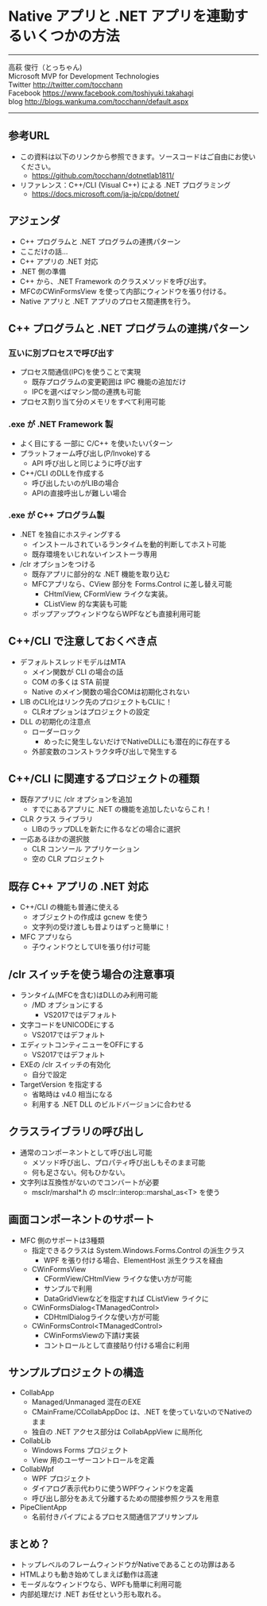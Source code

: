 # Native アプリと .NET アプリを連動するいくつかの方法

---

高萩 俊行（とっちゃん)  
Microsoft MVP for Development Technologies  
Twitter <http://twitter.com/tocchann>  
Facebook <https://www.facebook.com/toshiyuki.takahagi>  
blog <http://blogs.wankuma.com/tocchann/default.aspx>

---

## 参考URL

* この資料は以下のリンクから参照できます。ソースコードはご自由にお使いください。
  * <https://github.com/tocchann/dotnetlab1811/>
* リファレンス：C++/CLI (Visual C++) による .NET プログラミング
  * <https://docs.microsoft.com/ja-jp/cpp/dotnet/>

## アジェンダ

* C++ プログラムと .NET プログラムの連携パターン
* ここだけの話...
* C++ アプリの .NET 対応
* .NET 側の準備
* C++ から、.NET Framework のクラスメソッドを呼び出す。
* MFCのCWinFormsView を使って内部にウィンドウを張り付ける。
* Native アプリと .NET アプリのプロセス間連携を行う。

## C++ プログラムと .NET プログラムの連携パターン

### 互いに別プロセスで呼び出す

* プロセス間通信(IPC)を使うことで実現
  * 既存プログラムの変更範囲は IPC 機能の追加だけ
  * IPCを選べばマシン間の連携も可能
* プロセス割り当て分のメモリをすべて利用可能

### .exe が .NET Framework 製

* よく目にする 一部に C/C++ を使いたいパターン
* プラットフォーム呼び出し(P/Invoke)する
  * API 呼び出しと同じように呼び出す
* C++/CLI のDLLを作成する
  * 呼び出したいのがLIBの場合
  * APIの直接呼出しが難しい場合

### .exe が C++ プログラム製

* .NET を独自にホスティングする
  * インストールされているランタイムを動的判断してホスト可能
  * 既存環境をいじれないインストーラ専用
* /clr オプションをつける
  * 既存アプリに部分的な .NET 機能を取り込む
  * MFCアプリなら、CView 部分を Forms.Control に差し替え可能
    * CHtmlView, CFormView ライクな実装。
    * CListView 的な実装も可能
  * ポップアップウィンドウならWPFなども直接利用可能

## C++/CLI で注意しておくべき点

* デフォルトスレッドモデルはMTA
  * メイン関数が CLI の場合の話
  * COM の多くは STA 前提
  * Native のメイン関数の場合COMは初期化されない
* LIB のCLI化はリンク先のプロジェクトもCLIに！
  * CLRオプションはプロジェクトの設定
* DLL の初期化の注意点
  * ローダーロック
    * めったに発生しないだけでNativeDLLにも潜在的に存在する
  * 外部変数のコンストラクタ呼び出しで発生する

## C++/CLI に関連するプロジェクトの種類

* 既存アプリに /clr オプションを追加
  * すでにあるアプリに .NET の機能を追加したいならこれ！
* CLR クラス ライブラリ
  * LIBのラップDLLを新たに作るなどの場合に選択
* 一応あるほかの選択肢
  * CLR コンソール アプリケーション
  * 空の CLR プロジェクト

## 既存 C++ アプリの .NET 対応

* C++/CLI の機能も普通に使える
  * オブジェクトの作成は gcnew を使う
  * 文字列の受け渡しも昔よりはずっと簡単に！
* MFC アプリなら
  * 子ウィンドウとしてUIを張り付け可能

## /clr スイッチを使う場合の注意事項

* ランタイム(MFCを含む)はDLLのみ利用可能
  * /MD オプションにする
    * VS2017ではデフォルト
* 文字コードをUNICODEにする
  * VS2017ではデフォルト
* エディットコンティニューをOFFにする
  * VS2017ではデフォルト
* EXEの /clr スイッチの有効化
  * 自分で設定
* TargetVersion を指定する
  * 省略時は v4.0 相当になる
  * 利用する .NET DLL のビルドバージョンに合わせる

## クラスライブラリの呼び出し

* 通常のコンポーネントとして呼び出し可能
  * メソッド呼び出し、プロパティ呼び出しもそのまま可能
  * 何も足さない。何もひかない。
* 文字列は互換性がないのでコンバートが必要
  * msclr/marshal*.h の msclr::interop::marshal_as\<T> を使う

## 画面コンポーネントのサポート

* MFC 側のサポートは3種類
  * 指定できるクラスは System.Windows.Forms.Control の派生クラス
    * WPF を張り付ける場合、ElementHost 派生クラスを経由
  * CWinFormsView
    * CFormView/CHtmlView ライクな使い方が可能
    * サンプルで利用
    * DataGridViewなどを指定すれば CListView ライクに
  * CWinFormsDialog\<TManagedControl>
    * CDHtmlDialogライクな使い方が可能
  * CWinFormsControl\<TManagedControl>
    * CWinFormsViewの下請け実装
    * コントロールとして直接貼り付ける場合に利用

## サンプルプロジェクトの構造

* CollabApp
  * Managed/Unmanaged 混在のEXE
  * CMainFrame/CCollabAppDoc は、.NET を使っていないのでNativeのまま
  * 独自の .NET アクセス部分は CollabAppView に局所化
* CollabLib
  * Windows Forms プロジェクト
  * View 用のユーザーコントロールを定義
* CollabWpf
  * WPF プロジェクト
  * ダイアログ表示代わりに使うWPFウィンドウを定義
  * 呼び出し部分をあえて分離するための間接参照クラスを用意
* PipeClientApp
  * 名前付きパイプによるプロセス間通信アプリサンプル

## まとめ？

* トップレベルのフレームウィンドウがNativeであることの功罪はある
* HTMLよりも動き始めてしまえば動作は高速
* モーダルなウィンドウなら、WPFも簡単に利用可能
* 内部処理だけ .NET お任せという形も取れる。
